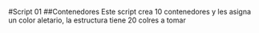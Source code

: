 #Script 01 
##Contenedores
Este script crea 10 contenedores y les asigna un color aletario, la estructura tiene 20 colres a tomar


